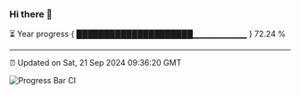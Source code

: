 ### Hi there 👋

⏳ Year progress { █████████████████████▁▁▁▁▁▁▁▁▁ } 72.24 %

---

⏰ Updated on Sat, 21 Sep 2024 09:36:20 GMT

![Progress Bar CI](https://github.com/IshwaranRudhara/GIT-ACTION/workflows/Progress%20Bar%20CI/badge.svg)
